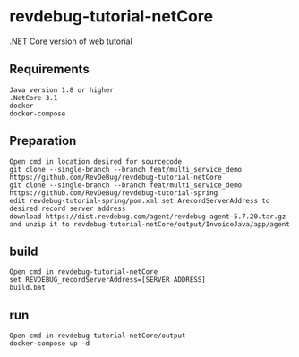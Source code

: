 # revdebug-tutorial-netCore
.NET Core version of web tutorial

## Requirements
    Java version 1.8 or higher
    .NetCore 3.1
    docker
    docker-compose
    
## Preparation
    Open cmd in location desired for sourcecode
    git clone --single-branch --branch feat/multi_service_demo https://github.com/RevDeBug/revdebug-tutorial-netCore
    git clone --single-branch --branch feat/multi_service_demo https://github.com/RevDeBug/revdebug-tutorial-spring
    edit revdebug-tutorial-spring/pom.xml set ArecordServerAddress to desired record server address
    download https://dist.revdebug.com/agent/revdebug-agent-5.7.20.tar.gz and unzip it to revdebug-tutorial-netCore/output/InvoiceJava/app/agent
    
## build
    Open cmd in revdebug-tutorial-netCore
    set REVDEBUG_recordServerAddress=[SERVER ADDRESS]
    build.bat
    
## run
    Open cmd in revdebug-tutorial-netCore/output
    docker-compose up -d
